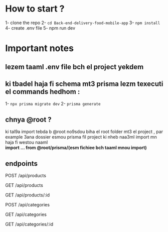 # How to start ?

1- clone the repo
2- ``` cd Back-end-delivery-food-mobile-app ```
3- ``` npm install ```
4- create .env file
5- npm run dev

# Important notes

## lezem taaml .env file bch el project yekdem

## ki tbadel haja fi schema mt3 prisma lezm texecuti el commands hedhom : 
1- ``` npx prisma migrate dev ```
2- ``` prisma generate ```


## chnya @root ?

ki tal9a import tebda b @root no9sdou biha el root folder mt3 el project , par example 3ana dossier esmou prisma fil project ki nheb naa3ml import mn haja fi westou naaml
<br>
<strong>import ... from @root/prisma/(esm fichiee bch taaml mnou import)</strong>
<br/>

## endpoints

POST /api/products

GET /api/products

GET /api/products/:id

POST /api/categories

GET /api/categories

GET /api/categories/:id
